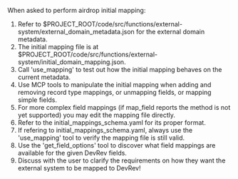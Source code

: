 When asked to perform airdrop initial mapping:

1. Refer to $PROJECT_ROOT/code/src/functions/external-system/external_domain_metadata.json for the external domain metadata.
2. The initial mapping file is at $PROJECT_ROOT/code/src/functions/external-system/initial_domain_mapping.json.
3. Call 'use_mapping' to test out how the initial mapping behaves on the current metadata.
4. Use MCP tools to manipulate the initial mapping when adding and removing record type mappings, or unmapping fields, or mapping simple fields.
5. For more complex field mappings (if map_field reports the method is not yet supported) you may edit the mapping file directly.
6. Refer to the initial_mappings_schema.yaml for its proper format.
7. If refering to initial_mappings_schema.yaml, always use the 'use_mapping' tool to verify the mapping file is still valid.
8. Use the 'get_field_options' tool to discover what field mappings are available for the given DevRev fields.
9. Discuss with the user to clarify the requirements on how they want the external system to be mapped to DevRev!
